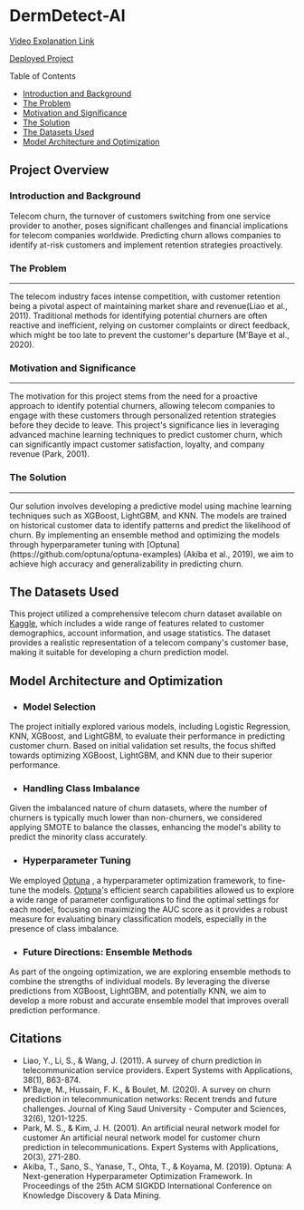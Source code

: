 # DermDetect-AI
[Video Explanation Link](https://drive.google.com/file/d/1as6MMSMYEVFnZnWdBXr5mtlMo0kCDZkb/view?usp=sharing)

[Deployed Project](https://churndeploy-4meaar682vipmw8fysqvds.streamlit.app/)

Table of Contents
- [Introduction and Background](#introduction-and-background)
- [The Problem](#the-problem)
- [Motivation and Significance](#motivation-and-significance)
- [The Solution](#the-solution)
- [The Datasets Used](#the-datasets-used)
- [Model Architecture and Optimization](#model-architecture-and-optimization)

## Project Overview

### Introduction and Background
Telecom churn, the turnover of customers switching from one service provider to another, poses significant challenges and financial implications for telecom companies worldwide. Predicting churn allows companies to identify at-risk customers and implement retention strategies proactively.

### The Problem
<hr>
The telecom industry faces intense competition, with customer retention being a pivotal aspect of maintaining market share and revenue(Liao et al., 2011). Traditional methods for identifying potential churners are often reactive and inefficient, relying on customer complaints or direct feedback, which might be too late to prevent the customer's departure (M'Baye et al., 2020).

### Motivation and Significance
<hr>
The motivation for this project stems from the need for a proactive approach to identify potential churners, allowing telecom companies to engage with these customers through personalized retention strategies before they decide to leave. This project's significance lies in leveraging advanced machine learning techniques to predict customer churn, which can significantly impact customer satisfaction, loyalty, and company revenue (Park, 2001).

### The Solution
<hr>
Our solution involves developing a predictive model using machine learning techniques such as XGBoost, LightGBM, and KNN. The models are trained on historical customer data to identify patterns and predict the likelihood of churn. By implementing an ensemble method and optimizing the models through hyperparameter tuning with [Optuna](https://github.com/optuna/optuna-examples) (Akiba et al., 2019), we aim to achieve high accuracy and generalizability in predicting churn.

## The Datasets Used
This project utilized a comprehensive telecom churn dataset available on [Kaggle](https://www.kaggle.com/datasets/blastchar/telco-customer-churn), which includes a wide range of features related to customer demographics, account information, and usage statistics. The dataset provides a realistic representation of a telecom company's customer base, making it suitable for developing a churn prediction model.

## Model Architecture and Optimization

-  ### Model Selection
The project initially explored various models, including Logistic Regression, KNN, XGBoost, and LightGBM, to evaluate their performance in predicting customer churn. Based on initial validation set results, the focus shifted towards optimizing XGBoost, LightGBM, and KNN due to their superior performance.

-  ### Handling Class Imbalance
Given the imbalanced nature of churn datasets, where the number of churners is typically much lower than non-churners, we considered applying SMOTE to balance the classes, enhancing the model's ability to predict the minority class accurately.

-  ### Hyperparameter Tuning
We employed [Optuna](https://github.com/optuna/optuna-examples) , a hyperparameter optimization framework, to fine-tune the models. [Optuna](https://github.com/optuna/optuna-examples)'s efficient search capabilities allowed us to explore a wide range of parameter configurations to find the optimal settings for each model, focusing on maximizing the AUC score as it provides a robust measure for evaluating binary classification models, especially in the presence of class imbalance.

-  ### Future Directions: Ensemble Methods
As part of the ongoing optimization, we are exploring ensemble methods to combine the strengths of individual models. By leveraging the diverse predictions from XGBoost, LightGBM, and potentially KNN, we aim to develop a more robust and accurate ensemble model that improves overall prediction performance.

## Citations
- Liao, Y., Li, S., & Wang, J. (2011). A survey of churn prediction in telecommunication service providers. Expert Systems with Applications, 38(1), 863-874.
- M'Baye, M., Hussain, F. K., & Boulet, M. (2020). A survey on churn prediction in telecommunication networks: Recent trends and future challenges. Journal of King Saud University - Computer and Sciences, 32(6), 1201-1225.
- Park, M. S., & Kim, J. H. (2001). An artificial neural network model for customer An artificial neural network model for customer churn prediction in telecommunications. Expert Systems with Applications, 20(3), 271-280.
- Akiba, T., Sano, S., Yanase, T., Ohta, T., & Koyama, M. (2019). Optuna: A Next-generation Hyperparameter Optimization Framework. In Proceedings of the 25th ACM SIGKDD International Conference on Knowledge Discovery & Data Mining.

